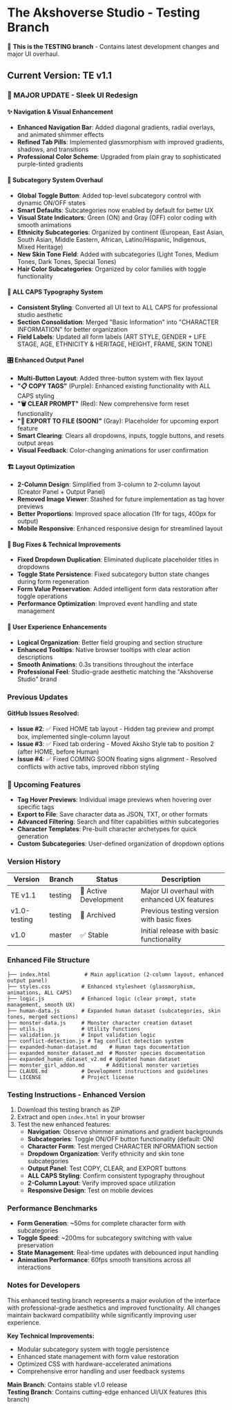 # The Akshoverse Studio - Testing Branch

🚧 **This is the TESTING branch** - Contains latest development changes and major UI overhaul.

## Current Version: TE v1.1

### 🎨 MAJOR UPDATE - Sleek UI Redesign

#### ✨ **Navigation & Visual Enhancement**
- **Enhanced Navigation Bar**: Added diagonal gradients, radial overlays, and animated shimmer effects
- **Refined Tab Pills**: Implemented glassmorphism with improved gradients, shadows, and transitions
- **Professional Color Scheme**: Upgraded from plain gray to sophisticated purple-tinted gradients

#### 🔧 **Subcategory System Overhaul**
- **Global Toggle Button**: Added top-level subcategory control with dynamic ON/OFF states
- **Smart Defaults**: Subcategories now enabled by default for better UX
- **Visual State Indicators**: Green (ON) and Gray (OFF) color coding with smooth animations
- **Ethnicity Subcategories**: Organized by continent (European, East Asian, South Asian, Middle Eastern, African, Latino/Hispanic, Indigenous, Mixed Heritage)
- **New Skin Tone Field**: Added with subcategories (Light Tones, Medium Tones, Dark Tones, Special Tones)
- **Hair Color Subcategories**: Organized by color families with toggle functionality

#### 📝 **ALL CAPS Typography System**
- **Consistent Styling**: Converted all UI text to ALL CAPS for professional studio aesthetic
- **Section Consolidation**: Merged "Basic Information" into "CHARACTER INFORMATION" for better organization
- **Field Labels**: Updated all form labels (ART STYLE, GENDER + LIFE STAGE, AGE, ETHNICITY & HERITAGE, HEIGHT, FRAME, SKIN TONE)

#### 🎛️ **Enhanced Output Panel**
- **Multi-Button Layout**: Added three-button system with flex layout
- **"📋 COPY TAGS"** (Purple): Enhanced existing functionality with ALL CAPS styling
- **"🗑️ CLEAR PROMPT"** (Red): New comprehensive form reset functionality
- **"📄 EXPORT TO FILE (SOON)"** (Gray): Placeholder for upcoming export feature
- **Smart Clearing**: Clears all dropdowns, inputs, toggle buttons, and resets output areas
- **Visual Feedback**: Color-changing animations for user confirmation

#### 🏗️ **Layout Optimization**
- **2-Column Design**: Simplified from 3-column to 2-column layout (Creator Panel + Output Panel)
- **Removed Image Viewer**: Stashed for future implementation as tag hover previews
- **Better Proportions**: Improved space allocation (1fr for tags, 400px for output)
- **Mobile Responsive**: Enhanced responsive design for streamlined layout

#### 🐛 **Bug Fixes & Technical Improvements**
- **Fixed Dropdown Duplication**: Eliminated duplicate placeholder titles in dropdowns
- **Toggle State Persistence**: Fixed subcategory button state changes during form regeneration
- **Form Value Preservation**: Added intelligent form data restoration after toggle operations
- **Performance Optimization**: Improved event handling and state management

#### 🎯 **User Experience Enhancements**
- **Logical Organization**: Better field grouping and section structure
- **Enhanced Tooltips**: Native browser tooltips with clear action descriptions
- **Smooth Animations**: 0.3s transitions throughout the interface
- **Professional Feel**: Studio-grade aesthetic matching the "Akshoverse Studio" brand

### Previous Updates

#### GitHub Issues Resolved:
- **Issue #2**: ✅ Fixed HOME tab layout - Hidden tag preview and prompt box, implemented single-column layout
- **Issue #3**: ✅ Fixed tab ordering - Moved Aksho Style tab to position 2 (after HOME, before Human)  
- **Issue #4**: ✅ Fixed COMING SOON floating signs alignment - Resolved conflicts with active tabs, improved ribbon styling

### 🔮 **Upcoming Features**
- **Tag Hover Previews**: Individual image previews when hovering over specific tags
- **Export to File**: Save character data as JSON, TXT, or other formats
- **Advanced Filtering**: Search and filter capabilities within subcategories
- **Character Templates**: Pre-built character archetypes for quick generation
- **Custom Subcategories**: User-defined organization of dropdown options

### Version History

| Version | Branch | Status | Description |
|---------|--------|--------|-------------|
| TE v1.1 | testing | 🚧 Active Development | Major UI overhaul with enhanced UX features |
| v1.0-testing | testing | 📁 Archived | Previous testing version with basic fixes |
| v1.0 | master | ✅ Stable | Initial release with basic functionality |

### Enhanced File Structure

```
├── index.html           # Main application (2-column layout, enhanced output panel)
├── styles.css          # Enhanced stylesheet (glassmorphism, animations, ALL CAPS)
├── logic.js            # Enhanced logic (clear prompt, state management, smooth UX)
├── human-data.js       # Expanded human dataset (subcategories, skin tones, merged sections)
├── monster-data.js     # Monster character creation dataset  
├── utils.js            # Utility functions
├── validation.js       # Input validation logic
├── conflict-detection.js # Tag conflict detection system
├── expanded-human-dataset.md    # Human tags documentation
├── expanded_monster_dataset.md  # Monster species documentation
├── expanded_human_dataset_v2.md # Updated human dataset
├── monster_girl_addon.md       # Additional monster varieties
├── CLAUDE.md           # Development instructions and guidelines
└── LICENSE             # Project license
```

### Testing Instructions - Enhanced Version

1. Download this testing branch as ZIP
2. Extract and open `index.html` in your browser
3. Test the new enhanced features:
   - **Navigation**: Observe shimmer animations and gradient backgrounds
   - **Subcategories**: Toggle ON/OFF button functionality (default: ON)
   - **Character Form**: Test merged CHARACTER INFORMATION section
   - **Dropdown Organization**: Verify ethnicity and skin tone subcategories
   - **Output Panel**: Test COPY, CLEAR, and EXPORT buttons
   - **ALL CAPS Styling**: Confirm consistent typography throughout
   - **2-Column Layout**: Verify improved space utilization
   - **Responsive Design**: Test on mobile devices

### Performance Benchmarks

- **Form Generation**: ~50ms for complete character form with subcategories
- **Toggle Speed**: ~200ms for subcategory switching with value preservation
- **State Management**: Real-time updates with debounced input handling
- **Animation Performance**: 60fps smooth transitions across all interactions

### Notes for Developers

This enhanced testing branch represents a major evolution of the interface with professional-grade aesthetics and improved functionality. All changes maintain backward compatibility while significantly improving user experience.

**Key Technical Improvements:**
- Modular subcategory system with toggle persistence
- Enhanced state management with form value restoration
- Optimized CSS with hardware-accelerated animations
- Comprehensive error handling and user feedback systems

**Main Branch**: Contains stable v1.0 release  
**Testing Branch**: Contains cutting-edge enhanced UI/UX features (this branch)
